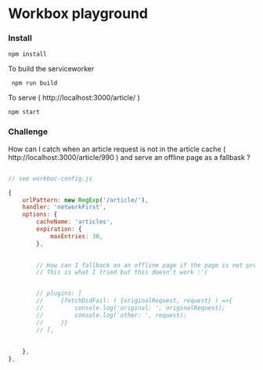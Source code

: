 # Workbox playground 


### Install 

``` npm install ```

To build the serviceworker

``` npm run build```

To serve ( http://localhost:3000/article/ )

``` npm start ```


### Challenge 

How can I catch when an article request is not in the article cache ( http://localhost:3000/article/990 ) and serve an offline page as a fallbask ? 




```JavaScript 

// see workboc-config.js 

{
    urlPattern: new RegExp('/article/'),
    handler: 'networkFirst',
    options: {
        cacheName: 'articles',
        expiration: {
            maxEntries: 30,
        },
        

        // How can I fallback on an offline page if the page is not present on the "articles" cache ? 
        // This is what I tried but this doesn't work :'( 


        // plugins: [
        //     {fetchDidFail: ( {originalRequest, request} ) =>{
        //         console.log('original: ', originalRequest);
        //         console.log('other: ', request);
        //     }}
        // ],
        
        
    }, 
}, 

```


